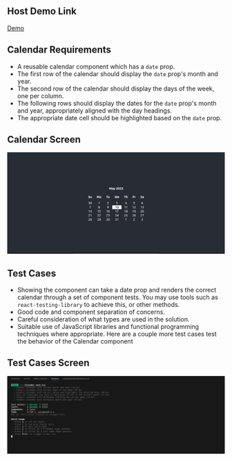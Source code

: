 ## Host Demo Link

 [Demo](https://pkpprasanth.github.io/Altrata/)

## Calendar Requirements

- A reusable calendar component which has a `date` prop.
- The first row of the calendar should display the `date` prop's month and year.
- The second row of the calendar should display the days of the week, one per column.
- The following rows should display the dates for the `date` prop's month and year, appropriately aligned with the day headings.
- The appropriate date cell should be highlighted based on the `date` prop.

## Calendar Screen

![alt text](https://github.com/pkpprasanth/Altrata/blob/master/src/assets/1.png)

## Test Cases 
- Showing the component can take a date prop and renders the correct calendar through a set of component tests. You may use tools such as `react-testing-library` to achieve this, or other methods.
- Good code and component separation of concerns.
- Careful consideration of what types are used in the solution.
- Suitable use of JavaScript libraries and functional programming techniques where appropriate.
 Here are a couple more test cases test the behavior of the Calendar component
 
## Test Cases Screen

![alt text](https://github.com/pkpprasanth/Altrata/blob/master/src/assets/2.png)
